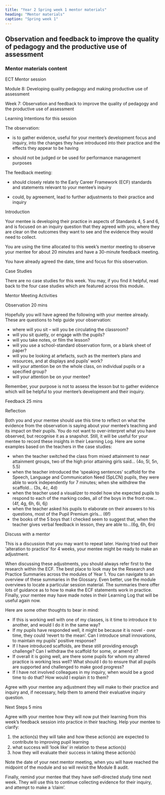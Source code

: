 ```yaml
---
title: "Year 2 Spring week 1 mentor materials"
heading: "Mentor materials"
caption: "Spring week 1"
---
```



## Observation and feedback to improve the quality of pedagogy and the productive use of assessment

### Mentor materials content

ECT Mentor session

Module 8: Developing quality pedagogy and making productive use of assessment

Week 7: Observation and feedback to improve the quality of pedagogy and the productive use of assessment

Learning Intentions for this session

The observation:

- is to gather evidence, useful for your mentee’s development focus and inquiry, into the changes they have introduced into their practice and the effects they appear to be having

- should not be judged or be used for performance management purposes

The feedback meeting:
- should closely relate to the Early Career Framework (ECF) standards and statements relevant to your mentee’s inquiry

- could, by agreement, lead to further adjustments to their practice and inquiry

Introduction

Your mentee is developing their practice in aspects of Standards 4, 5 and 6, and is focused on an inquiry question that they agreed with you, where they are clear on the outcomes they want to see and the evidence they would need to collect.

You are using the time allocated to this week’s mentor meeting to observe your mentee for about 20 minutes and have a 30-minute feedback meeting.

You have already agreed the date, time and focus for this observation.

Case Studies

There are no case studies for this week. You may, if you find it helpful, read back to the four case studies which are featured across this module.

Mentor Meeting Activities

Observation 20 mins

Hopefully you will have agreed the following with your mentee already. These are questions to help guide your observation:

- where will you sit – will you be circulating the classroom?
- will you sit quietly, or engage with the pupils?
- will you take notes, or film the lesson?
- will you use a school-standard observation form, or a blank sheet of paper?
- will you be looking at artefacts, such as the mentee’s plans and resources, and at displays and pupils’ work?
- will your attention be on the whole class, on individual pupils or a specified group?
- will your attention be on your mentee?

Remember, your purpose is not to assess the lesson but to gather evidence which will be helpful to your mentee’s development and their inquiry.

Feedback 25 mins

Reflection

Both you and your mentee should use this time to reflect on what the evidence from the observation is saying about your mentee’s teaching and its impact on their pupils. You do not want to over-interpret what you have observed, but recognise it as a snapshot. Still, it will be useful for your mentee to record these insights in their Learning Log. Here are some examples based on the teachers in the case studies:

- when the teacher switched the class from mixed attainment to near attainment groups, two of the high prior attaining girls said… (4o, 5l, 5n, 5.5)
- when the teacher introduced the ‘speaking sentences’ scaffold for the Speech, Language and Communication Need (SpLCN) pupils, they were able to work independently for 7 minutes; when she withdrew the scaffold… (3s, 4c, 4d)
- when the teacher used a visualizer to model how she expected pupils to respond to each of the marking codes, all of the boys in the front row… (4f, 4g, 6h, 6i, 6j)
- when the teacher asked his pupils to elaborate on their answers to his questions, most of the Pupil Premium girls… (6f)
- the books of the 5 boys that I checked seem to suggest that, when the teacher gives verbal feedback in lesson, they are able to…(6g, 6h, 6n)

Discuss with a mentor

This is a discussion that you may want to repeat later. Having tried out their ‘alteration to practice’ for 4 weeks, your mentee might be ready to make an adjustment.

When discussing these adjustments, you should always refer first to the research within the ECF. The best place to look may be the Research and Practice Summaries across the modules of Year 1. You can navigate to an overview of these summaries in the Glossary. Even better, use the module overviews to locate a particular session material. The summaries there offer lots of guidance as to how to make the ECF statements work in practice. Finally, your mentee may have made notes in their Learning Log that will be useful again now.

Here are some other thoughts to bear in mind:

- If this is working well with one of my classes, is it time to introduce it to another, and would I do it in the same way?
- If my pupils have responded well, it might be because it is novel - over time, they could ‘revert to the mean’. Can I introduce small innovations, to maintain my pupils’ positive response?
- If I have introduced scaffolds, are these still providing enough challenge? Can I withdraw the scaffold for some, or amend it?
- If overall it is going well, are there some pupils for whom my altered practice is working less well? What should I do to ensure that all pupils are supported and challenged to make good progress?
- If I have not involved colleagues in my inquiry, when would be a good time to do that? How would I explain it to them?

Agree with your mentee any adjustment they will make to their practice and inquiry and, if necessary, help them to amend their evaluative inquiry question.

Next Steps 5 mins

Agree with your mentee how they will now put their learning from this week’s feedback session into practice in their teaching. Help your mentee to clarify:

1. the action(s) they will take and how these action(s) are expected to contribute to improving pupil learning
2. what success will ‘look like’ in relation to these action(s)
3. how they will evaluate their success in taking these action(s)

Note the date of your next mentor meeting, when you will have reached the midpoint of the module and so will revisit the Module 8 audit.

Finally, remind your mentee that they have self-directed study time next week. They will use this to continue collecting evidence for their inquiry, and attempt to make a ‘claim’.

